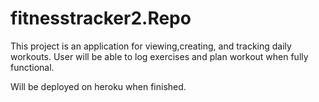# fitnesstracker2.Repo

This project is an application for viewing,creating, and tracking daily workouts. User will be able to log exercises and plan workout when fully functional. 

Will be deployed on heroku when finished.